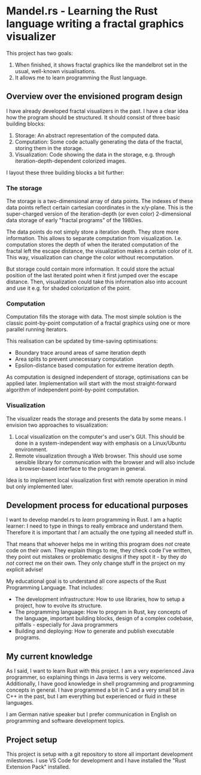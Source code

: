 # Mandel.rs - Learning the Rust language writing a fractal graphics visualizer

This project has two goals:

1. When finished, it shows fractal graphics like the mandelbrot set in the usual, well-known visualisations.
2. It allows me to learn programming the Rust language.

## Overview over the envisioned program design

I have already developed fractal visualizers in the past. I have a clear idea how the program should be structured. It should consist of three basic building blocks:

1. Storage: An abstract representation of the computed data.
2. Computation: Some code actually generating the data of the fractal, storing them in the storage.
3. Visualization: Code showing the data in the storage, e.g. through iteration-depth-dependent colorized images.

I layout these three building blocks a bit further:

### The storage

The storage is a two-dimensional array of data points. The indexes of these data points reflect certain cartesian coordinates in the x/y-plane. This is the super-charged version of the iteration-depth (or even color) 2-dimensional data storage of early "fractal programs" of the 1980ies.

The data points do not simply store a iteration depth. They store more information. This allows to separate computation from visualization. I.e. computation stores the depth of when the iterated computation of the fractal left the escape distance, the visualization makes a certain color of it. This way, visualization can change the color without recomputation.

But storage could contain more information. It could store the actual position of the last iterated point when it first jumped over the escape distance. Then, visualization could take this information also into account and use it e.g. for shaded colorization of the point.

### Computation

Computation fills the storage with data. The most simple solution is the classic point-by-point computation of a fractal graphics using one or more parallel running iterators.

This realisation can be updated by time-saving optimisations:

* Boundary trace around areas of same iteration depth
* Area splits to prevent unnecessary computation
* Epsilon-distance based computation for extreme iteration depth.

As computation is designed independent of storage, optimisations can be applied later. Implementation will start with the most straight-forward algorithm of independent point-by-point computation.

### Visualization

The visualizer reads the storage and presents the data by some means. I envision two approaches to visualization:

1. Local visualization on the computer's and user's GUI. This should be done in a system-independent way with emphasis on a Linux/Ubuntu environment.
2. Remote visualization through a Web browser. This should use some sensible library for communication with the browser and will also include a browser-based interface to the program in general.

Idea is to implement local visualization first with remote operation in mind but only implemented later.

## Development process for educational purposes

I want to develop mandel.rs to _learn_ programming in Rust. I am a haptic learner: I need to type in things to really embrace and understand them. Therefore it is important that _I_ am actually the one typing all needed stuff in.

That means that whoever helps me in writing this program does _not_ create code on their own. They explain things to me, they check code I've written, they point out mistakes or problematic designs if they spot it - by they _do not_ correct me on their own. They only change stuff in the project on my explicit advise!

My educational goal is to understand all core aspects of the Rust Programming Language. That includes:

* The development infrastructure: How to use libraries, how to setup a project, how to evolve its structure.
* The programming language: How to program in Rust, key concepts of the language, important building blocks, design of a complex codebase, pitfalls - especially for Java programmers
* Building and deploying: How to generate and publish executable programs.

## My current knowledge

As I said, I want to learn Rust with this project. I am a very experienced Java programmer, so explaining things in Java terms is very welcome. Additionally, I have good knowledge in shell programming and programming concepts in general. I have programmed a bit in C and a very small bit in C++ in the past, but I am everything but experienced or fluid in these languages.

I am German native speaker but I prefer communication in English on programming and software development topics.

## Project setup

This project is setup with a git repository to store all important development milestones. I use VS Code for development and I have installed the "Rust Extension Pack" installed.
